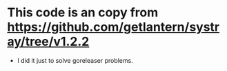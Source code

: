 # This code is an copy from https://github.com/getlantern/systray/tree/v1.2.2

- I did it just to solve goreleaser problems.